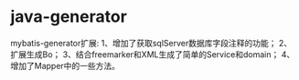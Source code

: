 # java-generator
mybatis-generator扩展:
1、增加了获取sqlServer数据库字段注释的功能；
2、扩展生成Bo；
3、结合freemarker和XML生成了简单的Service和domain；
4、增加了Mapper中的一些方法。
